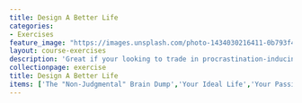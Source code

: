 ```yaml
---
title: Design A Better Life
categories:
- Exercises
feature_image: "https://images.unsplash.com/photo-1434030216411-0b793f4b4173?ixlib=rb-1.2.1&ixid=eyJhcHBfaWQiOjEyMDd9&auto=format&fit=crop&w=2850&q=80"
layout: course-exercises
description: 'Great if your looking to trade in procrastination-inducing confusion and self-entitlement in for direction and some clarifying self-honesty.'
collectionpage: exercise
title: Design A Better Life
items: ['The "Non-Judgmental" Brain Dump','Your Ideal Life','Your Passion-to-Time Ratio', '"But What Should I Do Today?"']
---
```


